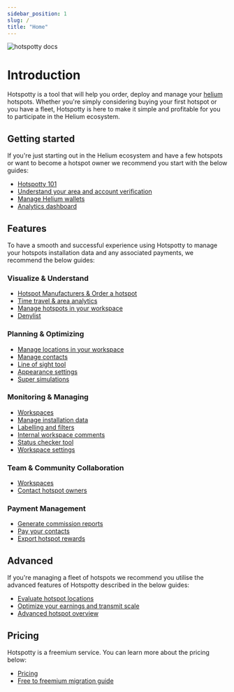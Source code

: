 ```yaml
---
sidebar_position: 1
slug: /
title: "Home"
---
```


![hotspotty docs](/img/hotspotty_docs.png)

# Introduction

Hotspotty is a tool that will help you order, deploy and manage your [helium](https://www.helium.com/) hotspots. Whether you're simply considering buying your first hotspot or you have a fleet, Hotspotty is here to make it simple and profitable for you to participate in the Helium ecosystem.

## Getting started

If you're just starting out in the Helium ecosystem and have a few hotspots or want to become a hotspot owner we recommend you start with the below guides:

- [Hotspotty 101](./getting-started/hotspotty-quickstart.md)
- [Understand your area and account verification](./getting-started/understand-your-area-and-account-verification.md)
- [Manage Helium wallets](./getting-started/manage-helium-wallets.md)
- [Analytics dashboard](./getting-started/analytics-dashboard.md)

## Features

To have a smooth and successful experience using Hotspotty to manage your hotspots installation data and any associated payments, we recommend the below guides:

### Visualize & Understand

- [Hotspot Manufacturers & Order a hotspot](./features/visualize-and-understand/hotspot-manufacturers-metrics.md)
- [Time travel & area analytics](./features/visualize-and-understand/time-travel.md)
- [Manage hotspots in your workspace](./features/visualize-and-understand/manage-hotspots.md)
- [Denylist](./features/visualize-and-understand/denylist.md)

### Planning & Optimizing

- [Manage locations in your workspace](./features/planning-and-optimizing/manage-locations.md)
- [Manage contacts](./features/planning-and-optimizing/manage-contacts.md)
- [Line of sight tool](./features/planning-and-optimizing/line-of-sight.md)
- [Appearance settings](./features/planning-and-optimizing/appearance-settings.md)
- [Super simulations](./features/planning-and-optimizing/super-simulations.md)

### Monitoring & Managing

- [Workspaces](./features/monitoring-and-managing/workspace.md)
- [Manage installation data](./features/monitoring-and-managing/manage-installation-data.md)
- [Labelling and filters](./features/monitoring-and-managing/labelling-and-filtering.md)
- [Internal workspace comments](./features/monitoring-and-managing/internal-workspace-comments.md)
- [Status checker tool](./features/monitoring-and-managing/status-checker.md)
- [Workspace settings](./features/monitoring-and-managing/settings.md)

### Team & Community Collaboration

- [Workspaces](./features/team-and-community-collaboration/workspace.md)
- [Contact hotspot owners](./features/team-and-community-collaboration/contact-hotspot-owners.md)

### Payment Management

- [Generate commission reports](./features/payment-management/generate-commission-reports.md)
- [Pay your contacts](./features/payment-management/pay-your-contacts.md)
- [Export hotspot rewards](./features/payment-management/tax-reporting.md)

## Advanced

If you're managing a fleet of hotspots we recommend you utilise the advanced features of Hotspotty described in the below guides:

- [Evaluate hotspot locations](./advanced/evaluate-hotspot-locations.md)
- [Optimize your earnings and transmit scale](./advanced/optimize-your-earnings-and-transmit-scale.md)
- [Advanced hotspot overview](./advanced/hotspot-status.md)

## Pricing

Hotspotty is a freemium service. You can learn more about the pricing below:

- [Pricing](./pricing/pricing.md)
- [Free to freemium migration guide](./pricing/migration-guide.md)
